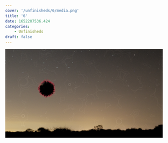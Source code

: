 ```yaml
---
cover: '/unfinisheds/6/media.png'
title: '6'
date: 1652207536.424
categories:
    - Unfinisheds
draft: false
---
```


![](media.png)

                
